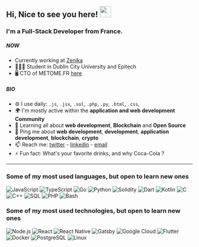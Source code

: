 
## Hi, Nice to see you here! <img src="https://github.com/benjaminbrgs/benjaminbrgs/blob/main/wave.gif" width="30">

### I'm a Full-Stack Developer from France.

##### NOW

- Currently working at [Zenika](https://github.com/Zenika)
- 🙇🏻‍♂️ Student in Dublin City University and Epitech
- 🖥 CTO of METOME.FR [here](https://metome.fr/)

##### BIO

- ⚙️ I use daily: `.js`, `.jsx`, `.sol`, `.php`, `.py`, `.html`, `.css`, 
- 🌍 I'm mostly active within the **application and web development Community**
- 🌱 Learning all about **web development**, **Blockchain** and **Open Source**
- 💬 Ping me about **web development**, **development**, **application development**, **blockchain**, **crypto**
- 📫 Reach me: [twitter](https://twitter.com/benjamin_brgs) - [linkedin](https://www.linkedin.com/in/bourgeoisbenjamin) - [email](mailto:contact@benjaminbourgeois.com)
- ⚡️ Fun fact: What's your favorite drinks, and why Coca-Cola ?


<hr/>

### Some of my most used languages, but open to learn new ones

![JavaScript](https://img.shields.io/badge/-JavaScript-000?&logo=JavaScript)
![TypeScript](https://img.shields.io/badge/-TypeScript-000?&logo=TypeScript)
![Go](https://img.shields.io/badge/-Go-000?&logo=Go)
![Python](https://img.shields.io/badge/-Python-000?&logo=Python)
![Solidity](https://img.shields.io/badge/-Solidity-000?&logo=Solidity)
![Dart](https://img.shields.io/badge/-Dart-000?&logo=Dart)
![Kotlin](https://img.shields.io/badge/-Dart-000?&logo=Kotlin)
![C](https://img.shields.io/badge/-C-000?&logo=C)
![C++](https://img.shields.io/badge/-C++-000?&logo=c%2b%2b&logoColor=00599C)
![SQL](https://img.shields.io/badge/-SQL-000?&logo=MySQL)
![PHP](https://img.shields.io/badge/-Php-000?&logo=Php)
![Bash](https://img.shields.io/badge/-Bash-000?&logo=gnu-bash)


### Some of my most used technologies, but open to learn new ones

![Node.js](https://img.shields.io/badge/-Node.js-000?&logo=node.js)
![React](https://img.shields.io/badge/-React-000?&logo=React)
![React Native](https://img.shields.io/badge/-React_Native-000?&logo=React)
![Gatsby](https://img.shields.io/badge/-Gatsby-000?&logo=Gatsby)
![Google Cloud](https://img.shields.io/badge/-Google_Cloud-000?&logo=google-cloud)
![Flutter](https://img.shields.io/badge/-Flutter-000?&logo=Flutter)
![Docker](https://img.shields.io/badge/-Docker-000?&logo=Docker)
![PostgreSQL](https://img.shields.io/badge/-PostgreSQL-000?&logo=PostgreSQL)
![Linux](https://img.shields.io/badge/-Linux-000?&logo=Linux)
